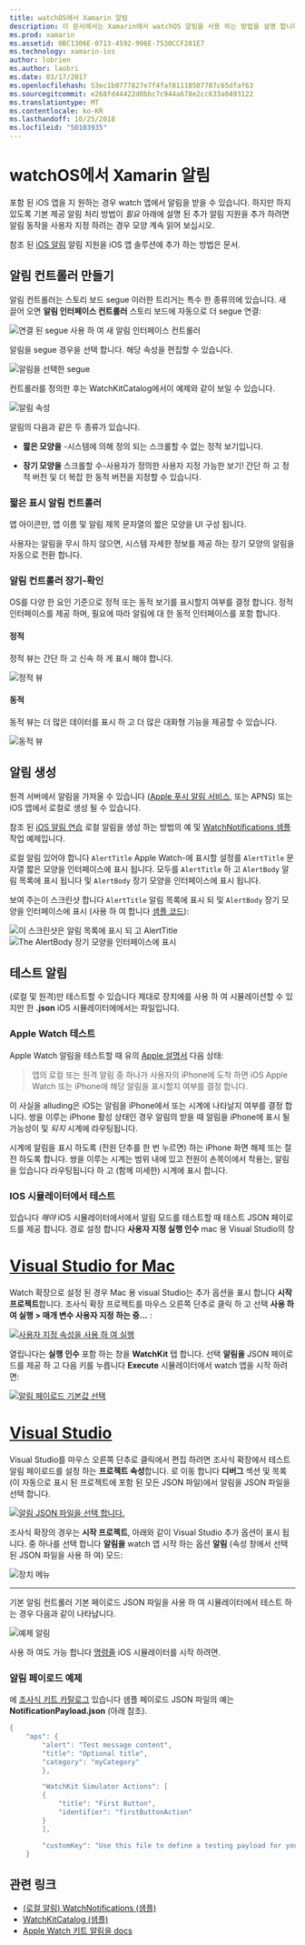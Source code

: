 ```yaml
---
title: watchOS에서 Xamarin 알림
description: 이 문서에서는 Xamarin에서 watchOS 알림을 사용 하는 방법을 설명 합니다. 알림을 생성 하 고 테스트 알림을 만드는 알림 컨트롤러를 설명 합니다.
ms.prod: xamarin
ms.assetid: 0BC1306E-0713-4592-996E-7530CCF281E7
ms.technology: xamarin-ios
author: lobrien
ms.author: laobri
ms.date: 03/17/2017
ms.openlocfilehash: 53ec1b0777827e7f4faf81110507787c65dfaf63
ms.sourcegitcommit: e268fd44422d0bbc7c944a678e2cc633a0493122
ms.translationtype: MT
ms.contentlocale: ko-KR
ms.lasthandoff: 10/25/2018
ms.locfileid: "50103935"
---
```

# <a name="watchos-notifications-in-xamarin"></a>watchOS에서 Xamarin 알림

포함 된 iOS 앱을 지 원하는 경우 watch 앱에서 알림을 받을 수 있습니다. 하지만 하지 있도록 기본 제공 알림 처리 방법이 *필요* 아래에 설명 된 추가 알림 지원을 추가 하려면 알림 동작을 사용자 지정 하려는 경우 모양 계속 읽어 보십시오.

참조 된 [iOS 알림](~/ios/platform/user-notifications/deprecated/index.md) 알림 지원을 iOS 앱 솔루션에 추가 하는 방법은 문서.

## <a name="creating-notification-controllers"></a>알림 컨트롤러 만들기

알림 컨트롤러는 스토리 보드 segue 이러한 트리거는 특수 한 종류의에 있습니다. 새 끌어 오면 **알림 인터페이스 컨트롤러** 스토리 보드에 자동으로 더 segue 연결:

![](notifications-images/notification-storyboard1.png "연결 된 segue 사용 하 여 새 알림 인터페이스 컨트롤러")

알림을 segue 경우을 선택 합니다. 해당 속성을 편집할 수 있습니다.

![](notifications-images/notification-storyboard2.png "알림을 선택한 segue")

컨트롤러를 정의한 후는 WatchKitCatalog에서이 예제와 같이 보일 수 있습니다.

![](notifications-images/notifications-segue.png "알림 속성")


알림의 다음과 같은 두 종류가 있습니다.

- **짧은 모양을** -시스템에 의해 정의 되는 스크롤할 수 없는 정적 보기입니다.

- **장기 모양을** 스크롤할 수-사용자가 정의한 사용자 지정 가능한 보기! 간단 하 고 정적 버전 및 더 복잡 한 동적 버전을 지정할 수 있습니다.

### <a name="short-look-notification-controller"></a>짧은 표시 알림 컨트롤러

앱 아이콘만, 앱 이름 및 알림 제목 문자열의 짧은 모양을 UI 구성 됩니다.

사용자는 알림을 무시 하지 않으면, 시스템 자세한 정보를 제공 하는 장기 모양의 알림을 자동으로 전환 합니다.


### <a name="long-look-notification-controller"></a>알림 컨트롤러 장기-확인

OS를 다양 한 요인 기준으로 정적 또는 동적 보기를 표시할지 여부를 결정 합니다. 정적 인터페이스를 제공 하며, 필요에 따라 알림에 대 한 동적 인터페이스를 포함 합니다.

#### <a name="static"></a>정적

정적 뷰는 간단 하 고 신속 하 게 표시 해야 합니다.

![](notifications-images/notification-static.png "정적 뷰")

#### <a name="dynamic"></a>동적

동적 뷰는 더 많은 데이터를 표시 하 고 더 많은 대화형 기능을 제공할 수 있습니다.

![](notifications-images/notification-dynamic.png "동적 뷰")


## <a name="generating-notifications"></a>알림 생성

원격 서버에서 알림을 가져올 수 있습니다 ([Apple 푸시 알림 서비스](https://developer.apple.com/library/ios/documentation/NetworkingInternet/Conceptual/RemoteNotificationsPG/Chapters/ApplePushService.html), 또는 APNS) 또는 iOS 앱에서 로컬로 생성 될 수 있습니다.

참조 된 [iOS 알림 연습](~/ios/platform/user-notifications/deprecated/local-notifications-in-ios-walkthrough.md) 로컬 알림을 생성 하는 방법의 예 및 [WatchNotifications 샘플](https://developer.xamarin.com/samples/monotouch/WatchKit/WatchNotifications/) 작업 예제입니다.

로컬 알림 있어야 합니다 `AlertTitle` Apple Watch-에 표시할 설정를 `AlertTitle` 문자열 짧은 모양을 인터페이스에 표시 됩니다. 모두를 `AlertTitle` 하 고 `AlertBody` 알림 목록에 표시 됩니다 및 `AlertBody` 장기 모양을 인터페이스에 표시 됩니다.

보여 주는이 스크린샷 합니다 `AlertTitle` 알림 목록에 표시 되 및 `AlertBody` 장기 모양을 인터페이스에 표시 (사용 하 여 합니다 [샘플 코드](https://developer.xamarin.com/samples/monotouch/WatchKit/WatchNotifications/)):

![](notifications-images/watch-notificationslist-sml.png "이 스크린샷은 알림 목록에 표시 되 고 AlertTitle") ![](notifications-images/watch-notificationcontroller-sml.png "The AlertBody 장기 모양을 인터페이스에 표시")

## <a name="testing-notifications"></a>테스트 알림

(로컬 및 원격)만 테스트할 수 있습니다 제대로 장치에를 사용 하 여 시뮬레이션할 수 있지만 한 **.json** iOS 시뮬레이터에에서는 파일입니다.

### <a name="testing-on-apple-watch"></a>Apple Watch 테스트

Apple Watch 알림을 테스트할 때 유의 [Apple 설명서](https://developer.apple.com/library/ios/documentation/General/Conceptual/WatchKitProgrammingGuide/BasicSupport.html) 다음 상태:

> 앱의 로컬 또는 원격 알림 중 하나가 사용자의 iPhone에 도착 하면 iOS Apple Watch 또는 iPhone에 해당 알림을 표시할지 여부를 결정 합니다.

이 사실을 alluding은 iOS는 알림을 iPhone에서 또는 시계에 나타날지 여부를 결정 합니다. 쌍을 이루는 iPhone 활성 상태인 경우 알림의 받을 때 알림을 iPhone에 표시 될 가능성이 및 *되지* 시계에 라우팅됩니다.

시계에 알림을 표시 하도록 (전원 단추를 한 번 누르면) 하는 iPhone 화면 해제 또는 절전 하도록 합니다. 쌍을 이루는 시계는 범위 내에 있고 전원이 손목이에서 착용는, 알림을 있습니다 라우팅됩니다 하 고 (함께 미세한) 시계에 표시 합니다.

### <a name="testing-on-the-ios-simulator"></a>IOS 시뮬레이터에서 테스트

있습니다 *해야* iOS 시뮬레이터에서에서 알림 모드를 테스트할 때 테스트 JSON 페이로드를 제공 합니다. 경로 설정 합니다 **사용자 지정 실행 인수** mac 용 Visual Studio의 창

# <a name="visual-studio-for-mactabmacos"></a>[Visual Studio for Mac](#tab/macos)

Watch 확장으로 설정 된 경우 Mac 용 visual Studio는 추가 옵션을 표시 합니다 **시작 프로젝트**합니다.
조사식 확장 프로젝트를 마우스 오른쪽 단추로 클릭 하 고 선택 **사용 하 여 실행 > 매개 변수 사용자 지정 하는 중...** :
    
[![](notifications-images/runwith-customparams-sml.png "사용자 지정 속성을 사용 하 여 실행")](notifications-images/runwith-customparams.png#lightbox)
    
열립니다는 **실행 인수** 포함 하는 창을 **WatchKit** 탭 합니다. 선택 **알림을** JSON 페이로드를 제공 하 고 다음 키를 누릅니다 **Execute** 시뮬레이터에서 watch 앱을 시작 하려면:
    
[![](notifications-images/runwith-execargs-sml.png "알림 페이로드 기본값 선택")](notifications-images/runwith-execargs.png#lightbox)

# <a name="visual-studiotabwindows"></a>[Visual Studio](#tab/windows)

Visual Studio를 마우스 오른쪽 단추로 클릭에서 편집 하려면 조사식 확장에서 테스트 알림 페이로드를 설정 하는 **프로젝트 속성**합니다. 로 이동 합니다 **디버그** 섹션 및 목록 (이 자동으로 표시 된 프로젝트에 포함 된 모든 JSON 파일)에서 알림을 JSON 파일을 선택 합니다.
    
[![](notifications-images/runwith-execargs-sml-vs.png "알림 JSON 파일을 선택 합니다.")](notifications-images/runwith-execargs-vs.png#lightbox)

조사식 확장의 경우는 **시작 프로젝트**, 아래와 같이 Visual Studio 추가 옵션이 표시 됩니다. 중 하나를 선택 합니다 **알림을** watch 앱 시작 하는 옵션 **알림** (속성 창에서 선택 된 JSON 파일을 사용 하 여) 모드:
    
![](notifications-images/runwith-vs.png "장치 메뉴")

-----

기본 알림 컨트롤러 기본 페이로드 JSON 파일을 사용 하 여 시뮬레이터에서 테스트 하는 경우 다음과 같이 나타납니다.

![](notifications-images/notification-debug-sml.png "예제 알림")

사용 하 여도 가능 합니다 [명령줄](~/ios/watchos/troubleshooting.md#command_line) iOS 시뮬레이터를 시작 하려면.

### <a name="example-notification-payload"></a>알림 페이로드 예제

에 [조사식 키트 카탈로그](https://developer.xamarin.com/samples/monotouch/WatchKit/WatchKitCatalog/) 있습니다 샘플 페이로드 JSON 파일의 예는 **NotificationPayload.json** (아래 참조).

```csharp
{
    "aps": {
        "alert": "Test message content",
        "title": "Optional title",
        "category": "myCategory"
        },

        "WatchKit Simulator Actions": [
        {
            "title": "First Button",
            "identifier": "firstButtonAction"
        }
        ],

        "customKey": "Use this file to define a testing payload for your notifications. The aps dictionary specifies the category, alert text and title. The WatchKit Simulator Actions array can provide info for one or more action buttons in addition to the standard Dismiss button. Any other top level keys are custom payload. If you have multiple such JSON files in your project, you'll be able to choose between them in when selecting to debug the notification interface of your Watch App."
    }
```



## <a name="related-links"></a>관련 링크

- [(로컬 알림) WatchNotifications (샘플)](https://developer.xamarin.com/samples/monotouch/WatchKit/WatchNotifications/)
- [WatchKitCatalog (샘플)](https://developer.xamarin.com/samples/monotouch/WatchKit/WatchKitCatalog/)
- [Apple Watch 키트 알림을 docs](https://developer.apple.com/library/ios/documentation/General/Conceptual/WatchKitProgrammingGuide/BasicSupport.html)
